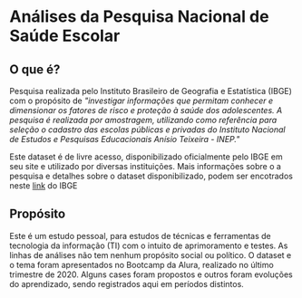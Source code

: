 # Análises da Pesquisa Nacional de Saúde Escolar

## O que é?
Pesquisa realizada pelo Instituto Brasileiro de Geografia e Estatística (IBGE) com o propósito de *"investigar informações que permitam conhecer e dimensionar os fatores de risco e proteção à saúde dos adolescentes. A pesquisa é realizada por amostragem, utilizando como referência para seleção o cadastro das escolas públicas e privadas do Instituto Nacional de Estudos e Pesquisas Educacionais Anísio Teixeira - INEP."*

Este dataset é de livre acesso, disponibilizado oficialmente pelo IBGE em seu site e utilizado por diversas instituições. Mais informações sobre o a pesquisa e detalhes sobre o dataset disponibilizado, podem ser encotrados neste [link](https://www.ibge.gov.br/estatisticas/sociais/populacao/9134-pesquisa-nacional-de-saude-do-escolar.html?=&t=o-que-e) do IBGE

## Propósito
Este é um estudo pessoal, para estudos de técnicas e ferramentas de tecnologia da informação (TI) com o intuito de aprimoramento e testes. As linhas de análises não tem nenhum propósito social ou político. O dataset e o tema foram apresentados no Bootcamp da Alura, realizado no último trimestre de 2020. Alguns cases foram propostos e outros foram evoluções do aprendizado, sendo registrados aqui em períodos distintos.




